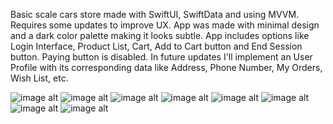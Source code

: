 Basic scale cars store made with SwiftUI, SwiftData and using MVVM. Requires some updates to improve UX. 
App was made with minimal design and a dark color palette making it looks subtle.
App includes options like Login Interface, Product List, Cart, Add to Cart button and End Session button. Paying button is disabled. In future updates I'll implement an User Profile
with its corresponding data like Address, Phone Number, My Orders, Wish List, etc.

![image alt](https://github.com/Yordan-It/CarShopApp/blob/2b52839a9cad2aa44131d2c58a32bee71f97a744/AppIcon.png)
![image alt](https://github.com/Yordan-It/CarShopApp/blob/2b52839a9cad2aa44131d2c58a32bee71f97a744/LoginView.png)
![image alt](https://github.com/Yordan-It/CarShopApp/blob/2b52839a9cad2aa44131d2c58a32bee71f97a744/WrongUser.png)
![image alt](https://github.com/Yordan-It/CarShopApp/blob/2b52839a9cad2aa44131d2c58a32bee71f97a744/ProductList.png)
![image alt](https://github.com/Yordan-It/CarShopApp/blob/2b52839a9cad2aa44131d2c58a32bee71f97a744/ProductList2.png)
![image alt](https://github.com/Yordan-It/CarShopApp/blob/2b52839a9cad2aa44131d2c58a32bee71f97a744/Cart.png)
![image alt](https://github.com/Yordan-It/CarShopApp/blob/2b52839a9cad2aa44131d2c58a32bee71f97a744/EmptyCart.png)
![image alt](https://github.com/Yordan-It/CarShopApp/blob/2b52839a9cad2aa44131d2c58a32bee71f97a744/Close.png)


